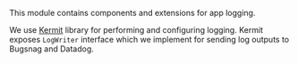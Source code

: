 This module contains components and extensions for app logging.

We use [Kermit](https://kermit.touchlab.co/) library for performing and configuring logging.
Kermit exposes `LogWriter` interface which we implement for sending log outputs to Bugsnag and Datadog.